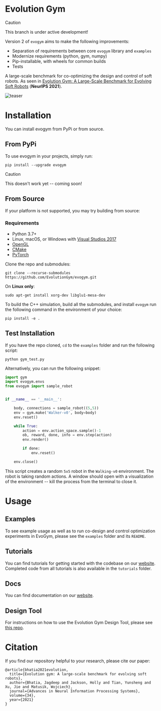# Evolution Gym

> [!CAUTION]
> This branch is under active development!
> 
> Version 2 of `evogym` aims to make the following improvements:
> - Separation of requirements between core `evogym` library and `examples`
> - Modernize requirements (python, gym, numpy)
> - Pip-installable, with wheels for common builds
> - Tests

A large-scale benchmark for co-optimizing the design and control of soft robots. As seen in [Evolution Gym: A Large-Scale Benchmark for Evolving Soft Robots](https://evolutiongym.github.io/) (**NeurIPS 2021**).

[//]: # (<img src="images/teaser.gif" alt="teaser" width="800"/>)
![teaser](images/teaser.gif)

# Installation

You can install evogym from PyPi or from source.

## From PyPi

To use evogym in your projects, simply run:

```shell
pip install --upgrade evogym
```

> [!CAUTION]
> This doesn't work yet -- coming soon!

## From Source

If your platform is not supported, you may try building from source:

### Requirements

* Python 3.7+
* Linux, macOS, or Windows with [Visual Studios 2017](https://visualstudio.microsoft.com/vs/older-downloads/)
* [OpenGL](https://www.opengl.org//)
* [CMake](https://cmake.org/download/)
* [PyTorch](http://pytorch.org/)

Clone the repo and submodules:

```shell
git clone --recurse-submodules https://github.com/EvolutionGym/evogym.git
```

On **Linux only**:

```shell
sudo apt-get install xorg-dev libglu1-mesa-dev
```

To build the C++ simulation, build all the submodules, and install `evogym` run the following command in the environment of your choice:

```shell
pip install -e .
```

## Test Installation

If you have the repo cloned, `cd` to the `examples` folder and run the following script:

```shell
python gym_test.py
```

Alternatively, you can run the following snippet:

```python
import gym
import evogym.envs
from evogym import sample_robot


if __name__ == '__main__':

    body, connections = sample_robot((5,5))
    env = gym.make('Walker-v0', body=body)
    env.reset()

    while True:
        action = env.action_space.sample()-1
        ob, reward, done, info = env.step(action)
        env.render()

        if done:
            env.reset()

    env.close()
```

This script creates a random `5x5` robot in the `Walking-v0` environment. The robot is taking random actions. A window should open with a visualization of the environment -- kill the process from the terminal to close it.

<!--### OpenGL installation on Unix-based systems

To install OpenGL via [homebrew](https://brew.sh/), run the following commands:

```shell
brew install glfw
```
--->

# Usage

## Examples

To see example usage as well as to run co-design and control optimization experiments in EvoGym, please see the `examples` folder and its `README`.

## Tutorials

You can find tutorials for getting started with the codebase on our [website](https://evolutiongym.github.io/tutorials). Completed code from all tutorials is also available in the `tutorials` folder.

## Docs

You can find documentation on our [website](https://evolutiongym.github.io/documentation).

## Design Tool

For instructions on how to use the Evolution Gym Design Tool, please see [this repo](https://github.com/EvolutionGym/evogym-design-tool).

# Citation

If you find our repository helpful to your research, please cite our paper:

```
@article{bhatia2021evolution,
  title={Evolution gym: A large-scale benchmark for evolving soft robots},
  author={Bhatia, Jagdeep and Jackson, Holly and Tian, Yunsheng and Xu, Jie and Matusik, Wojciech},
  journal={Advances in Neural Information Processing Systems},
  volume={34},
  year={2021}
}
```
